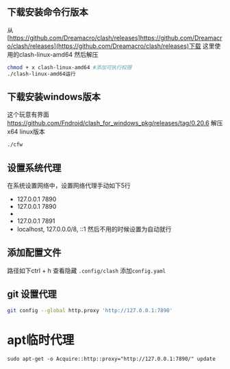 
## 下载安装命令行版本
从[https://github.com/Dreamacro/clash/releases]https://github.com/Dreamacro/clash/releases](https://github.com/Dreamacro/clash/releases)下载
这里使用的clash-linux-amd64
然后解压
```bash
chmod + x clash-linux-amd64 #添加可执行权限
./clash-linux-amd64运行
```
## 下载安装windows版本
这个玩意有界面
https://github.com/Fndroid/clash_for_windows_pkg/releases/tag/0.20.6
解压x64 linux版本
```bash
./cfw
```
## 设置系统代理
在系统设置网络中，设置网络代理手动如下5行
- 127.0.0.1 7890
- 127.0.0.1 7890
-
- 127.0.0.1 7891
- localhost, 127.0.0.0/8, ::1
然后不用的时候设置为自动就行

## 添加配置文件
路径如下ctrl + h 查看隐藏
`.config/clash`
添加`config.yaml`

## git 设置代理
```bash
git config --global http.proxy 'http://127.0.0.1:7890'
```

# apt临时代理
```
sudo apt-get -o Acquire::http::proxy="http://127.0.0.1:7890/" update
```
